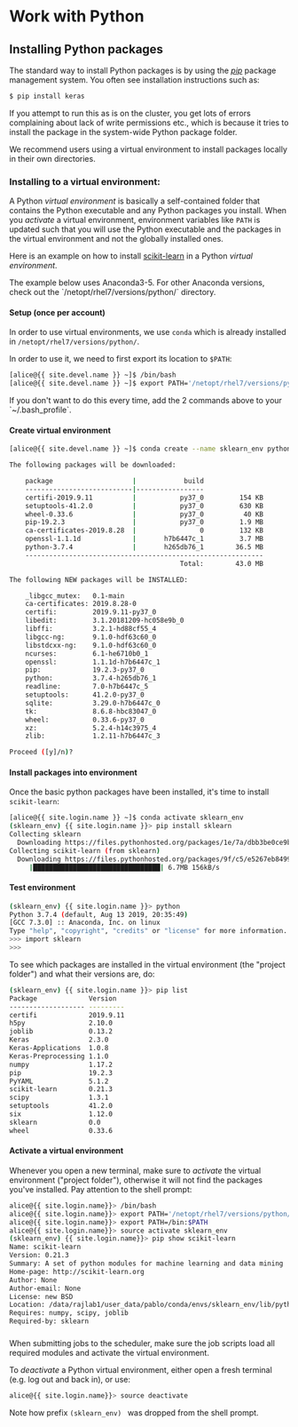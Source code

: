 # Work with Python

## Installing Python packages

The standard way to install Python packages is by using the [_pip_](https://packaging.python.org/tutorials/installing-packages/) package management system.  You often see installation instructions such as:
```sh
$ pip install keras
```

If you attempt to run this as is on the cluster, you get lots of errors complaining about lack of write permissions etc., which is because it tries to install the package in the system-wide Python package folder.

We recommend users using a virtual environment to install packages locally in their own directories.


### Installing to a virtual environment:

A Python _virtual environment_ is basically a self-contained folder that contains the Python executable and any Python packages you install.  When you _activate_ a virtual environment, environment variables like `PATH` is updated such that you will use the Python executable and the packages in the virtual environment and not the globally installed ones.

Here is an example on how to install [scikit-learn](https://scikit-learn.org/) in a Python _virtual environment_.

<div class="alert alert-info" role="alert">
The example below uses Anaconda3-5. For other Anaconda versions, check out the `/netopt/rhel7/versions/python/` directory.
</div>

#### Setup (once per account)

In order to use virtual environments, we use `conda` which is already installed in `/netopt/rhel7/versions/python/`.

In order to use it, we need to first export its location to `$PATH`:

```sh
[alice@{{ site.devel.name }} ~]$ /bin/bash
[alice@{{ site.devel.name }} ~]$ export PATH='/netopt/rhel7/versions/python/Anaconda3-5.2.0/bin:$PATH'
```

<div class="alert alert-info" role="alert">
If you don't want to do this every time, add the 2 commands above to your `~/.bash_profile`.
</div>

#### Create virtual environment

```sh
[alice@{{ site.devel.name }} ~]$ conda create --name sklearn_env python=3.7

The following packages will be downloaded:

    package                    |            build
    ---------------------------|-----------------
    certifi-2019.9.11          |           py37_0         154 KB
    setuptools-41.2.0          |           py37_0         630 KB
    wheel-0.33.6               |           py37_0          40 KB
    pip-19.2.3                 |           py37_0         1.9 MB
    ca-certificates-2019.8.28  |                0         132 KB
    openssl-1.1.1d             |       h7b6447c_1         3.7 MB
    python-3.7.4               |       h265db76_1        36.5 MB
    ------------------------------------------------------------
                                           Total:        43.0 MB

The following NEW packages will be INSTALLED:

    _libgcc_mutex:   0.1-main
    ca-certificates: 2019.8.28-0
    certifi:         2019.9.11-py37_0
    libedit:         3.1.20181209-hc058e9b_0
    libffi:          3.2.1-hd88cf55_4
    libgcc-ng:       9.1.0-hdf63c60_0
    libstdcxx-ng:    9.1.0-hdf63c60_0
    ncurses:         6.1-he6710b0_1
    openssl:         1.1.1d-h7b6447c_1
    pip:             19.2.3-py37_0
    python:          3.7.4-h265db76_1
    readline:        7.0-h7b6447c_5
    setuptools:      41.2.0-py37_0
    sqlite:          3.29.0-h7b6447c_0
    tk:              8.6.8-hbc83047_0
    wheel:           0.33.6-py37_0
    xz:              5.2.4-h14c3975_4
    zlib:            1.2.11-h7b6447c_3

Proceed ([y]/n)?
```

#### Install packages into environment

Once the basic python packages have been installed, it's time to install `scikit-learn`:

```sh
[alice@{{ site.login.name }} ~]$ conda activate sklearn_env
(sklearn_env) {{ site.login.name }}> pip install sklearn
Collecting sklearn
  Downloading https://files.pythonhosted.org/packages/1e/7a/dbb3be0ce9bd5c8b7e3d87328e79063f8b263b2b1bfa4774cb1147bfcd3f/sklearn-0.0.tar.gz
Collecting scikit-learn (from sklearn)
  Downloading https://files.pythonhosted.org/packages/9f/c5/e5267eb84994e9a92a2c6a6ee768514f255d036f3c8378acfa694e9f2c99/scikit_learn-0.21.3-cp37-cp37m-manylinux1_x86_64.whl (6.7MB)
     |████████████████████████████████| 6.7MB 156kB/s

```

#### Test environment
```sh
(sklearn_env) {{ site.login.name }}> python
Python 3.7.4 (default, Aug 13 2019, 20:35:49)
[GCC 7.3.0] :: Anaconda, Inc. on linux
Type "help", "copyright", "credits" or "license" for more information.
>>> import sklearn
>>>
```

To see which packages are installed in the virtual environment (the "project folder") and what their versions are, do:
```sh
(sklearn_env) {{ site.login.name }}> pip list
Package             Version
------------------- ---------
certifi             2019.9.11
h5py                2.10.0
joblib              0.13.2
Keras               2.3.0
Keras-Applications  1.0.8
Keras-Preprocessing 1.1.0
numpy               1.17.2
pip                 19.2.3
PyYAML              5.1.2
scikit-learn        0.21.3
scipy               1.3.1
setuptools          41.2.0
six                 1.12.0
sklearn             0.0
wheel               0.33.6
```



#### Activate a virtual environment

Whenever you open a new terminal, make sure to _activate_ the virtual environment ("project folder"), otherwise it will not find the packages you've installed.  Pay attention to the shell prompt:

```sh
alice@{{ site.login.name}}> /bin/bash
alice@{{ site.login.name}}> export PATH='/netopt/rhel7/versions/python/Anaconda3-5.2.0/bin:/bin:$PATH'
alice@{{ site.login.name}}> export PATH=/bin:$PATH
alice@{{ site.login.name}}> source activate sklearn_env
(sklearn_env) {{ site.login.name}}> pip show scikit-learn
Name: scikit-learn
Version: 0.21.3
Summary: A set of python modules for machine learning and data mining
Home-page: http://scikit-learn.org
Author: None
Author-email: None
License: new BSD
Location: /data/rajlab1/user_data/pablo/conda/envs/sklearn_env/lib/python3.7/site-packages
Requires: numpy, scipy, joblib
Required-by: sklearn

```

<div class="alert alert-warning" role="alert" style="margin-top: 3ex">
When submitting jobs to the scheduler, make sure the job scripts load all required modules and activate the virtual environment.
</div>

To _deactivate_ a Python virtual environment, either open a fresh terminal (e.g. log out and back in), or use:
```sh
alice@{{ site.login.name}}> source deactivate
```

Note how prefix `(sklearn_env) ` was dropped from the shell prompt.
